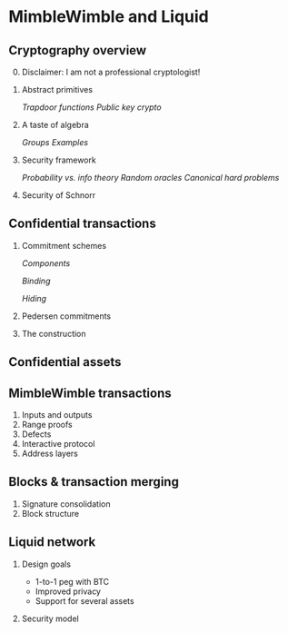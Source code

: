 MimbleWimble and Liquid
====

## Cryptography overview

0.  Disclaimer: I am not a professional cryptologist!
1.  Abstract primitives

    _Trapdoor functions_
    _Public key crypto_

2.  A taste of algebra

    _Groups_
    _Examples_

3.  Security framework

    _Probability vs. info theory_
    _Random oracles_
    _Canonical hard problems_

4.  Security of Schnorr

## Confidential transactions

1.  Commitment schemes

    _Components_

    _Binding_

    _Hiding_

2.  Pedersen commitments
3.  The construction

## Confidential assets


## MimbleWimble transactions

1.  Inputs and outputs
2.  Range proofs
3.  Defects
4.  Interactive protocol
5.  Address layers

## Blocks & transaction merging

1.  Signature consolidation
2.  Block structure

## Liquid network

1.  Design goals

    * 1-to-1 peg with BTC
    * Improved privacy
    * Support for several assets

2.  Security model
